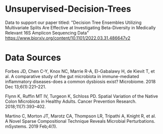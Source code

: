 # Unsupervised-Decision-Trees

Data to support our paper titled: "Decision Tree Ensembles Utilizing Multivariate Splits Are Effective at Investigating Beta-Diversity in Medically Relevant 16S Amplicon Sequencing Data"
https://www.biorxiv.org/content/10.1101/2022.03.31.486647v2

# Data Sources

Forbes JD, Chen C-Y, Knox NC, Marrie R-A, El-Gabalawy H, de Kievit T, et al. 
A comparative study of the gut microbiota in immune-mediated inflammatory 
diseases-does a common dysbiosis exist? Microbiome. 2018 Dec 13;6(1):221–221. 

Flynn K, Ruffin MT IV, Turgeon K, Schloss PD. 
Spatial Variation of the Native Colon Microbiota in Healthy Adults. 
Cancer Prevention Research. 2018;11(7):393–402. 

Martino C, Morton JT, Marotz CA, Thompson LR, Tripathi A, Knight R, et al. A 
Novel Sparse Compositional Technique Reveals Microbial Perturbations. mSystems. 
2019 Feb;4(1).
